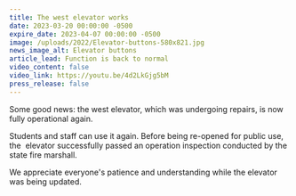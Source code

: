```yaml
---
title: The west elevator works
date: 2023-03-20 00:00:00 -0500
expire_date: 2023-04-07 00:00:00 -0500
image: /uploads/2022/Elevator-buttons-580x821.jpg
news_image_alt: Elevator buttons
article_lead: Function is back to normal
video_content: false
video_link: https://youtu.be/4d2LkGjg5bM
press_release: false
---
```

Some good news: the west elevator, which was undergoing repairs, is now fully operational again.

Students and staff can use it again. Before being re-opened for public use, the&nbsp; elevator successfully passed an operation inspection conducted by the state fire marshall.

We appreciate everyone's patience and understanding while the elevator was being updated.